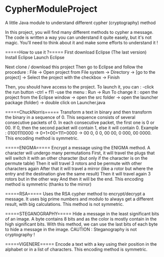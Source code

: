 # CypherModuleProject
A little Java module to understand different cypher (cryptography) method

In this project, you will find many different methods to cypher a message.
The code is written a way you can understand it quite easely, but it's not magic.
You'll need to think about it and make some efforts to understand it !

=====How to use it ?=====
First download Eclipse (The last version)
Install Eclipse
Launch Eclipse

Next clone / download this project
Then go to Eclipse and follow the procedure :
File -> Open project from File system -> Directory -> [go to the project] -> Select the project with the checkbox -> Finish

Then, you should have access to the project.
To launch it, you can :
	-click the run button
	-ctrl + f11
	-use the menu : Run -> Run
To change it : open the project from the Eclipse window -> open the src folder -> open the launcher package (folder) -> double click on Launcher.java

=====ChuckNorris=====
Transform a text in binary and then transform the binary in a sequence of 0.
This sequence consists of several consecutive packets of 0.
In each consecutive packet, the first one is 0 or 00.
If 0, then the second packet will contain 1, else it will contain 0.
Example : 01001110000 -> 0+1+00+111+0000 -> 00 0, 0 0, 00 00, 0 000, 00 0000.
This encoding method is symmetric.

=====ENIGMA=====
Encrypt a message using the ENIGMA method.
A character will undergo many permutations
First, it will travel the plugs that will switch it with an other character (but only if the character is on the permute table)
Then it will travel 3 rotors and be permute with other characters again
After that it will travel a mirror (like a rotor but where the entry and the destination give the same result)
Then it will travel again 3 rotors but in the other way
And then it will be the end.
This encoding method is symmetric (thanks to the mirror)

=====RSA=====
Uses the RSA cypher method to encrypt/decrypt a message.
It uses big prime numbers and modulo to always get a different result, with big calculations.
This method is not symmetric.

=====STEGANOGRAPHY=====
Hide a message in the least significant bits of an image.
A byte contains 8 bits and as the color is mostly contain in the high significant bits.
With this method, we can use the last bits of each byte to hide a message in the image.
CAUTION : Steganography is not cryptography !

=====VIGENERE=====
Encode a text with a key using their position in the alphabet or in a list of characters.
This encoding method is symmetric.
